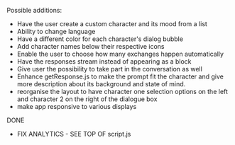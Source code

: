 Possible additions:

* Have the user create a custom character and its mood from a list
* Ability to change language
* Have a different color for each character's dialog bubble
* Add character names below their respective icons
* Enable the user to choose how many exchanges happen automatically
* Have the responses stream instead of appearing as a block
* Give user the possibility to take part in the conversation as well
* Enhance getResponse.js to make the prompt fit the character and give more description about its background and state of mind.
* reorganise the layout to have character one selection options on the left and character 2 on the right of the dialogue box
* make app responsive to various displays

DONE 

* FIX ANALYTICS - SEE TOP OF script.js 